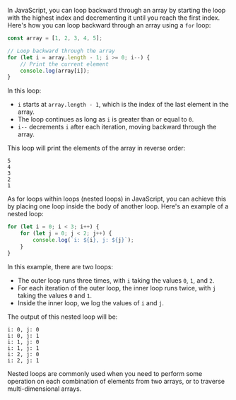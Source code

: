 In JavaScript, you can loop backward through an array by starting the loop with the highest index and decrementing it until you reach the first index. Here's how you can loop backward through an array using a `for` loop:

```javascript
const array = [1, 2, 3, 4, 5];

// Loop backward through the array
for (let i = array.length - 1; i >= 0; i--) {
    // Print the current element
    console.log(array[i]);
}
```

In this loop:
- `i` starts at `array.length - 1`, which is the index of the last element in the array.
- The loop continues as long as `i` is greater than or equal to `0`.
- `i--` decrements `i` after each iteration, moving backward through the array.

This loop will print the elements of the array in reverse order:

```
5
4
3
2
1
```

As for loops within loops (nested loops) in JavaScript, you can achieve this by placing one loop inside the body of another loop. Here's an example of a nested loop:

```javascript
for (let i = 0; i < 3; i++) {
    for (let j = 0; j < 2; j++) {
        console.log(`i: ${i}, j: ${j}`);
    }
}
```

In this example, there are two loops:
- The outer loop runs three times, with `i` taking the values `0`, `1`, and `2`.
- For each iteration of the outer loop, the inner loop runs twice, with `j` taking the values `0` and `1`.
- Inside the inner loop, we log the values of `i` and `j`.

The output of this nested loop will be:

```
i: 0, j: 0
i: 0, j: 1
i: 1, j: 0
i: 1, j: 1
i: 2, j: 0
i: 2, j: 1
```

Nested loops are commonly used when you need to perform some operation on each combination of elements from two arrays, or to traverse multi-dimensional arrays.